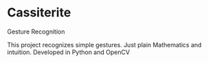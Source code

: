 # Cassiterite
Gesture Recognition

This project recognizes simple gestures. Just plain Mathematics and intuition.
Developed in Python and OpenCV
